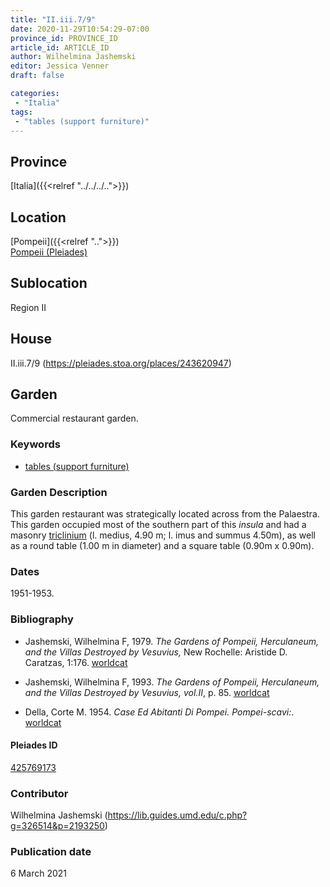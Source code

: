 ```yaml
---
title: "II.iii.7/9"
date: 2020-11-29T10:54:29-07:00
province_id: PROVINCE_ID
article_id: ARTICLE_ID
author: Wilhelmina Jashemski
editor: Jessica Venner
draft: false

categories:
 - "Italia"
tags:
 - "tables (support furniture)"
---
```


## Province
[Italia]({{<relref "../../../..">}})

## Location

[Pompeii]({{<relref "..">}}) \
[Pompeii (Pleiades)](https://pleiades.stoa.org/places/433032)
<!--### Location Description-->

<!-- LEAVE THIS BLANK FOR NOW -->

## Sublocation
Region II

## House
II.iii.7/9 (https://pleiades.stoa.org/places/243620947)


## Garden
Commercial restaurant garden.

### Keywords
- [tables (support furniture)](http://vocab.getty.edu/page/aat/300039548)


### Garden Description
This garden restaurant was strategically located across from the Palaestra. This garden occupied most of the southern part of this *insula* and had a masonry [triclinium](http://vocab.getty.edu/page/aat/300004359) (l. medius, 4.90 m; l. imus and summus 4.50m), as well as a round table (1.00 m in diameter) and a square table (0.90m x 0.90m).




### Dates
1951-1953.

### Bibliography
- Jashemski, Wilhelmina F, 1979. *The Gardens of Pompeii, Herculaneum, and the Villas Destroyed by Vesuvius,* New Rochelle: Aristide D. Caratzas, 1:176.  [worldcat](http://www.worldcat.org/oclc/884024123)

- Jashemski, Wilhelmina F, 1993. *The Gardens of Pompeii, Herculaneum, and the Villas Destroyed by Vesuvius, vol.II*, p. 85. [worldcat](http://www.worldcat.org/oclc/769881162)

- Della, Corte M. 1954. *Case Ed Abitanti Di Pompei. Pompei-scavi:*. [worldcat](http://www.worldcat.org/oclc/878618392)


<!--#### Periodo ID-->

<!-- [PERIODO_ID](https://pleiades.stoa.org/places/PLEIADES_ID) -->

#### Pleiades ID

[425769173](https://pleiades.stoa.org/places/425769173)



### Contributor
Wilhelmina Jashemski (https://lib.guides.umd.edu/c.php?g=326514&p=2193250)


### Publication date
6 March 2021

<!--### Related articles-->

<!-- Links to other related articles. Leave blank for now -->